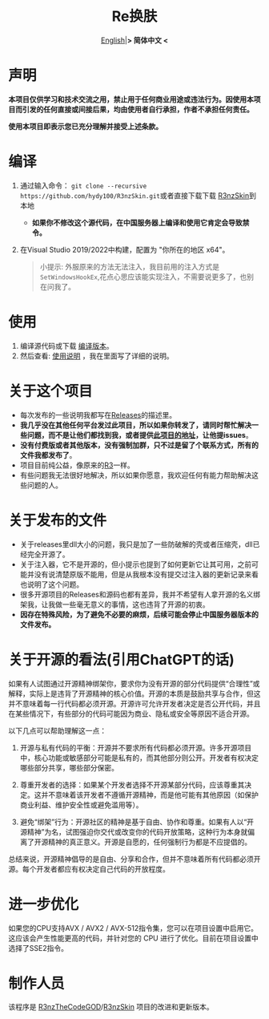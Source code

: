 <div align="center">

   # Re换肤

[English](README.md)|**&gt; 简体中文 &lt;** 

</div>

# 声明

**本项目仅供学习和技术交流之用，禁止用于任何商业用途或违法行为。因使用本项目而引发的任何直接或间接后果，均由使用者自行承担，作者不承担任何责任。**

**使用本项目即表示您已充分理解并接受上述条款。**

# 编译

1. 通过输入命令： `git clone --recursive https://github.com/hydy100/R3nzSkin.git`或者直接下载下载 [R3nzSkin](https://github.com/hydy100/R3nzSkin/archive/refs/heads/main.zip)到本地

   - **如果你不修改这个源代码，在中国服务器上编译和使用它肯定会导致禁令。**

2. 在Visual Studio 2019/2022中构建，配置为 "你所在的地区  x64"。

   > 小提示: 外服原来的方法无法注入，我目前用的注入方式是`SetWindowsHookEx`,花点心思应该能实现注入，不需要说更多了，也别在问我了。

# 使用

1. 编译源代码或下载 [编译版本](https://github.com/hydy100/R3nzSkin/releases/latest)。
2. 然后查看: [使用说明](https://hydy100.top/zh/) ，我在里面写了详细的说明。

# 关于这个项目

- 每次发布的一些说明我都写在[Releases](https://github.com/hydy100/R3nzSkin/releases/latest)的描述里。
- **我几乎没在其他任何平台发过此项目，所以如果你转发了，请同时帮忙解决一些问题，而不是让他们都找到我，或者提供[此项目的地址](https://github.com/hydy100/R3nzSkin)，让他提issues**。
- **没有付费版或者其他版本，没有强制加群，只不过是留了个联系方式，所有的文件我都发布了**。
- 项目目前纯公益，像原来的[R3](https://github.com/R3nzTheCodeGOD/R3nzSkin)一样。
- 有些问题我无法很好地解决，所以如果你愿意，我欢迎任何有能力帮助解决这些问题的人。
# 关于发布的文件
- 关于releases里dll大小的问题，我只是加了一些防破解的壳或者压缩壳，dll已经完全开源了。
- 关于注入器，它不是开源的，但小提示也提到了如何更新它让其可用，之前可能并没有说清楚原版不能用，但是从我根本没有提交过注入器的更新记录来看也说明了这个问题。
- 很多开源项目的Releases和源码也都有差异，我并不希望有人拿开源的名义绑架我，让我做一些毫无意义的事情，这也违背了开源的初衷。
- **因存在特殊风险，为了避免不必要的麻烦，后续可能会停止中国服务器版本的文件发布。**

# 关于开源的看法(引用ChatGPT的话)
如果有人试图通过开源精神绑架你，要求你为没有开源的部分代码提供“合理性”或解释，实际上是违背了开源精神的核心价值。开源的本质是鼓励共享与合作，但这并不意味着每一行代码都必须开源。开源许可允许开发者决定是否公开代码，并且在某些情况下，有些部分的代码可能因为商业、隐私或安全等原因不适合开源。

以下几点可以帮助理解这一点：

1. 开源与私有代码的平衡：开源并不要求所有代码都必须开源。许多开源项目中，核心功能或敏感部分可能是私有的，而其他部分则公开。开发者有权决定哪些部分共享，哪些部分保密。

2. 尊重开发者的选择：如果某个开发者选择不开源某部分代码，应该尊重其决定。这并不意味着该开发者不遵循开源精神，而是他可能有其他原因（如保护商业利益、维护安全性或避免滥用等）。

3. 避免“绑架”行为：开源社区的精神是基于自由、协作和尊重。如果有人以“开源精神”为名，试图强迫你交代或改变你的代码开放策略，这种行为本身就偏离了开源精神的真正意义。开源是自愿的，任何强制行为都是不应提倡的。

总结来说，开源精神倡导的是自由、分享和合作，但并不意味着所有代码都必须开源。每个开发者都应有权决定自己代码的开放程度。

# 进一步优化

如果您的CPU支持AVX / AVX2 / AVX-512指令集，您可以在项目设置中启用它。这应该会产生性能更高的代码，并针对您的 CPU 进行了优化。目前在项目设置中选择了SSE2指令。

# 制作人员

该程序是 [R3nzTheCodeGOD](https://github.com/R3nzTheCodeGOD)/[R3nzSkin](https://github.com/R3nzTheCodeGOD/R3nzSkin) 项目的改进和更新版本。
